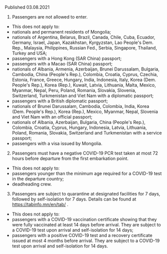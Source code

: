 Published 03.08.2021
1. Passengers are not allowed to enter.
- This does not apply to:
- nationals and permanent residents of Mongolia;
- nationals of Argentina, Belarus, Brazil, Canada, Chile, Cuba, Ecuador, Germany, Israel, Japan, Kazakhstan, Kyrgyzstan, Lao People's Dem. Rep., Malaysia, Philippines, Russian Fed., Serbia, Singapore, Thailand, Turkey and USA;
- passengers with a Hong Kong (SAR China) passport;
- passengers with a Macao (SAR China) passport;
- nationals of Albania, Armenia, Azerbaijan, Brunei Darussalam, Bulgaria, Cambodia, China (People's Rep.), Colombia, Croatia, Cyprus, Czechia, Estonia, France, Greece, Hungary, India, Indonesia, Italy, Korea (Dem. People's Rep.), Korea (Rep.), Kuwait, Latvia, Lithuania, Malta, Mexico, Myanmar, Nepal, Peru, Poland, Romania, Slovakia, Slovenia, Switzerland, Turkmenistan and Viet Nam with a diplomatic passport;
- passengers with a British diplomatic passport;
- nationals of Brunei Darussalam, Cambodia, Colombia, India, Korea (Dem. People's Rep.), Korea (Rep.), Mexico, Myanmar, Nepal, Slovenia and Viet Nam with an official passport;
- nationals of Albania, Azerbaijan, Bulgaria, China (People's Rep.), Colombia, Croatia, Cyprus, Hungary, Indonesia, Latvia, Lithuania, Poland, Romania, Slovakia, Switzerland and Turkmenistan with a service passport;
- passengers with a visa issued by Mongolia.
2. Passengers must have a negative COVID-19 PCR test taken at most 72 hours before departure from the first embarkation point. 
- This does not apply to:
- passengers younger than the minimum age required for a COVID-19 test in the departure country;
- deadheading crew.
3. Passengers are subject to quarantine at designated facilities for 7 days, followed by self-isolation for 7 days. Details can be found at <a href="https://tabinfo.mn/en/tab/">https://tabinfo.mn/en/tab/</a> . 
- This does not apply to:
- passengers with a COVID-19 vaccination certificate showing that they were fully vaccinated at least 14 days before arrival. They are subject to a COVID-19 test upon arrival and self-isolation for 14 days;
- passengers with a positive COVID-19 test and a recovery certificate issued at most 4 months before arrival. They are subject to a COVID-19 test upon arrival and self-isolation for 14 days. 

